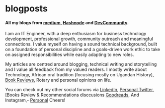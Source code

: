 # blogposts
#### All my blogs from [medium](https://piusmwilson.medium.com/), [Hashnode](https://hashnode.com/@piusmwilson) and [DevCommunity](https://dev.to/piusmwilson).

I am an IT Engineer, with a deep enthusiasm for business technology development, professional growth, community outreach and meaningful connections. I value myself on having a sound technical background, built on a foundation of personal discipline and a goals-driven work ethic to take on assigned responsibilities while easily adapting to new roles.

My articles are centred around blogging, technical writing and storytelling and I value all feedback from my valued readers. I mostly write about Technology, African oral tradition (focusing mostly on Ugandan History), [Book Reviews](https://www.goodreads.com/piusmwilson), Rotary and personal opinions on life.

You can check out my other social forums via [LinkedIn](https://www.linkedin.com/in/piusmwilson/), [Personal Twitter](https://twitter.com/piusmwilson), [Books Review & Recommendations disccusions [Goodreads](https://www.goodreads.com/piusmwilson), And Instagram,- [Personal](https://www.instagram.com/piusmwilson/)
Cheers!


